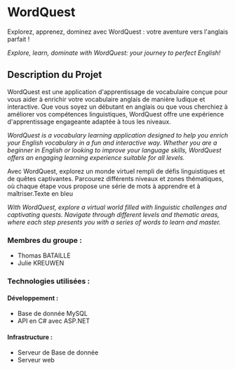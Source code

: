 # WordQuest
Explorez, apprenez, dominez avec WordQuest : votre aventure vers l'anglais parfait !

*Explore, learn, dominate with WordQuest: your journey to perfect English!*

## Description du Projet

 WordQuest est une application d'apprentissage de vocabulaire conçue pour vous aider à enrichir votre vocabulaire anglais de manière ludique et interactive. Que vous soyez un débutant en anglais ou que vous cherchiez à améliorer vos compétences linguistiques, WordQuest offre une expérience d'apprentissage engageante adaptée à tous les niveaux.
 
 *WordQuest is a vocabulary learning application designed to help you enrich your English vocabulary in a fun and interactive way. Whether you are a beginner in English or looking to improve your language skills, WordQuest offers an engaging learning experience suitable for all levels.*
 
 Avec WordQuest, explorez un monde virtuel rempli de défis linguistiques et de quêtes captivantes. Parcourez différents niveaux et zones thématiques, où chaque étape vous propose une série de mots à apprendre et à maîtriser.Texte en bleu
 
 *With WordQuest, explore a virtual world filled with linguistic challenges and captivating quests. Navigate through different levels and thematic areas, where each step presents you with a series of words to learn and master.*
 
 ### Membres du groupe :
 * Thomas BATAILLE
 * Julie KREUWEN

 ### Technologies utilisées :
 #### Développement :
 * Base de donnée MySQL
 * API en C# avec ASP.NET

 #### Infrastructure :
 * Serveur de Base de donnée
 * Serveur web
 



